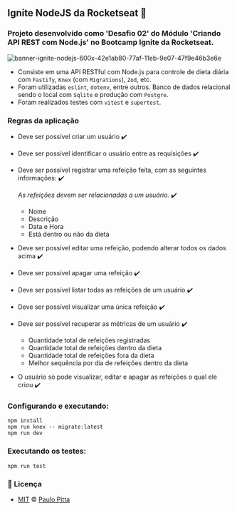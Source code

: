 ## Ignite NodeJS da Rocketseat 🚀

### Projeto desenvolvido como 'Desafio 02' do Módulo 'Criando API REST com Node.js' no Bootcamp Ignite da Rocketseat. 

![banner-ignite-nodejs-600x-42e1ab80-77af-11eb-9e07-47f9e46b3e6e](https://user-images.githubusercontent.com/52472087/224563992-1fbf29d0-06d9-4b58-b9d0-522f3f283f1e.png)

- Consiste em uma API RESTful com Node.js para controle de dieta diária com `Fastify`, `Knex` (com `Migrations`), `Zod`, etc.
- Foram utilizadas `eslint`, `dotenv`, entre outros. Banco de dados relacional sendo o local com `Sqlite` e produção com `Postgre`.
- Foram realizados testes com `vitest` e `supertest`. 

### Regras da aplicação

- Deve ser possível criar um usuário ✔️
- Deve ser possível identificar o usuário entre as requisições ✔️
- Deve ser possível registrar uma refeição feita, com as seguintes informações: ✔️
    
    *As refeições devem ser relacionadas a um usuário.* ✔️
    
    - Nome
    - Descrição
    - Data e Hora
    - Está dentro ou não da dieta
- Deve ser possível editar uma refeição, podendo alterar todos os dados acima ✔️
- Deve ser possível apagar uma refeição ✔️
- Deve ser possível listar todas as refeições de um usuário ✔️
- Deve ser possível visualizar uma única refeição ✔️
- Deve ser possível recuperar as métricas de um usuário ✔️
    - Quantidade total de refeições registradas
    - Quantidade total de refeições dentro da dieta
    - Quantidade total de refeições fora da dieta
    - Melhor sequência por dia de refeições dentro da dieta
- O usuário só pode visualizar, editar e apagar as refeições o qual ele criou ✔️


### Configurando e executando:

```
npm install
npm run knex -- migrate:latest
npm run dev
```

### Executando os testes:

```
npm run test
```

### 📝 Licença

- [MIT](https://github.com/paulopitta97/ignite-node-desafio-02-daily-diet/blob/master/LICENSE) © [Paulo Pitta](https://github.com/paulopitta97)
